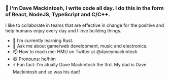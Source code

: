 ### 👋 I'm Dave Mackintosh, I write code all day. I do this in the form of React, NodeJS, TypeScript and C/C++.

I like to collaborate in teams that are effective in change for the positive and help humans enjoy every day and I love building things.

- 🌱 I’m currently learning Rust.
- 💬 Ask me about game/web development, music and electronics.
- 📫 How to reach me: HMU on Twitter at @daveymackintosh
- 😄 Pronouns: he/him
- ⚡ Fun fact: I'm atually Dave Mackintosh the 3rd. My dad is Dave Mackintosh and so was his dad!

